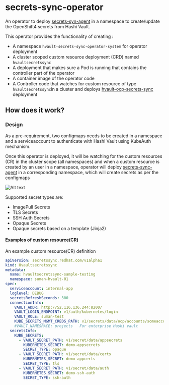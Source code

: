 # secrets-sync-operator
An operator to deploy [secrets-syn-agent](https://github.com/sumantripuraneni/secrets-sync-agent) in a namespace to create/update the OpenShift4 secrets from Hashi Vault.

This operator provides the functionality of creating :

* A namespace `hvault-secrets-sync-operator-system` for operator deployment 
* A cluster scoped custom resource deployment (CRD) named `hvaultsecretssync`
* A deployment that makes sure a Pod is running that contains the controller part of the operator
* A container image of the operator code
* A Controller code that watches for custom resource of type `hvaultsecretssync`in a cluster and deploys [hvault-ocp-secrets-sync](https://github.com/sumantripuraneni/hvault-ocp-secrets-sync) deployment



## How does it work?

### Design 

As a pre-requirement, two configmaps needs to be created in a namespace and a serviceaccount to authenticate with Hashi Vault using KubeAuth mechanism.


Once this operator is deployed, it will be watching for the custom resources (CR) in the cluster scope (all namespaces) and when a custom resource is created by an user in a namespace, operator will deploy [secrets-sync-agent](https://github.com/sumantripuraneni/secrets-sync-agent) in a corresponding namespace, which will create secrets as per the configmaps

![Alt text](images/secrets-sync-agnet-design1.jpeg?raw=true "Create secret in same namespace") 


Supported secret types are: 

*  ImagePull Secrets
*  TLS Secrets
*  SSH Auth Secrets 
*  Opaque Secrets
*  Opaque secrets based on a template (Jinja2)


#### Examples of custom resource(CR)


An example custom resource(CR) definition

```yaml
apiVersion: secretssync.redhat.com/v1alpha1                               ## API version 
kind: Hvaultsecretssync                                                   ## API kind 
metadata:
  name: hvaultsecretssync-sample-testing                                  ## Name of custom resource 
  namespace: suman-hvault-01                                              ## Namespace to create custom resource 
spec:
  serviceaccount: internal-app                                            ## Instructs service account to use to run "secrets-sync-agent". Default to "default" SA
  loglevel: DEBUG                                                         ## Instructs level of logging. Defaults to "INFO"
  secretsRefreshSeconds: 300                                              ## Instructs how frequent to check and refresh secrets. Defaults to "3600" seconds
  connectionInfo:                                                         ## vault connection details
    VAULT_ADDR: http://52.116.136.244:8200/                               ## 
    VAULT_LOGIN_ENDPOINT: v1/auth/kubernetes/login
    VAULT_ROLE: suman-test
    KUBE_SECRETS_MGMT_CREDS_PATH: v1/secrets/data/ocp/accounts/someaccount  ##vault secret path of user which wil be used to generate OpenShift session token to create/update/path/get/lust secrets.
    #VAULT_NAMESPACE: projects   For enterprise Hashi vault 
  secretsInfo:                                                            ## Information on secrets retrieval 
    KUBE_SECRETS:
      - VAULT_SECRET_PATH: v1/secret/data/appsecrets
        KUBERNETES_SECRET: demo-appsecrets
        SECRET_TYPE: opaque
      - VAULT_SECRET_PATH: v1/secret/data/certs
        KUBERNETES_SECRET: demo-appcerts
        SECRET_TYPE: tls
      - VAULT_SECRET_PATH: v1/secret/data/auth
        KUBERNETES_SECRET: demo-ssh-auth
        SECRET_TYPE: ssh-auth      
